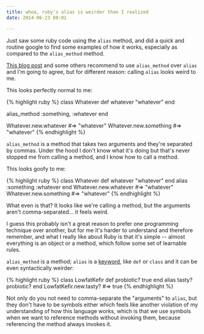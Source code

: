 ```yaml
---
title: whoa, ruby's alias is weirder than I realized
date: 2014-06-23 08:01

---
```


Just saw some ruby code using the `alias` method, and did a quick and routine google to find some examples of how it works, especially as compared to the `alias_method` method.

[This blog post](http://andreacfm.com/2012/11/29/ruby-alias-vs-alias-method/) and some others recommend to use `alias_method` over `alias` and I'm going to agree, but for different reason: calling `alias` looks weird to me.

This looks perfectly normal to me:

{% highlight ruby %}
class Whatever
  def whatever
    "whatever"
  end

  alias_method :something, :whatever
end

Whatever.new.whatever #=> "whatever"
Whatever.new.something #=> "whatever"
{% endhighlight %}

`alias_method` is a method that takes two arguments and they're separated by commas. Under the hood I don't know what it's doing but that's never stopped me from calling a method, and I know how to call a method.

This looks goofy to me:

{% highlight ruby %}
class Whatever
  def whatever
    "whatever"
  end
  alias :something :whatever
end
Whatever.new.whatever #=> "whatever"
Whatever.new.something #=> "whatever"
{% endhighlight %}

What even is that? It looks like we're calling a method, but the arguments aren't comma-separated... it feels weird.

I guess this probably isn't a great reason to prefer one programming technique over another, but for me it's harder to understand and therefore remember, and what I really like about Ruby is that it's simple -- almost everything is an object or a method, which follow some set of learnable rules.

`alias_method` is a method; `alias` is a [keyword][], like `def` or `class` and it can be even syntactically weirder:

[keyword]: http://ruby-doc.org/docs/keywords/1.9/files/keywords_rb.html#M000007

{% highlight ruby %}
class LowfatKefir
  def probiotic?
    true
  end
  alias tasty? probiotic?
end
LowfatKefir.new.tasty? #=> true
{% endhighlight %}

Not only do you not need to comma-separate the "arguments" to `alias`, but they don't have to be symbols either which feels like another violation of my understanding of how this language works, which is that we use symbols when we want to reference methods without invoking them, because referencing the method always invokes it.
